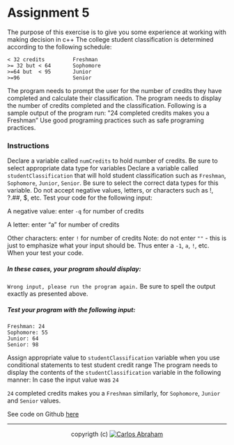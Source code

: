 # Assignment 5

The purpose of this exercise is to give you some experience at working with making decision in c++
The college student classification is determined according to the following schedule:

```
< 32 credits         Freshman
>= 32 but < 64       Sophomore
>=64 but  < 95       Junior
>=96                 Senior
```

The program needs to prompt the user for the number of credits they have completed and calculate their classification. The program needs to display the number of credits completed and the classification. Following is a sample output of the program run:
"24 completed credits makes you a Freshman”
Use good programing practices such as safe programing practices.

### Instructions

Declare a variable called `numCredits` to hold number of credits. Be sure to select appropriate data type for variables
Declare a variable called `studentClassification` that will hold student classification such as `Freshman`, `Sophomore`, `Junior`, `Senior`. Be sure to select the correct data types for this variable.
Do not accept negative values, letters, or characters such as !, ?.##, $, etc. Test your code for the following input:

A negative value: enter `-q` for number of credits

A letter: enter “a” for number of credits

Other characters: enter `!` for number of credits
Note: do not enter `""` - this is just to emphasize what your input should be. Thus enter a `-1`, `a`, `!`, etc. When your test your code.

##### In these cases, your program should display:

`Wrong input, please run the program again.` Be sure to spell the output exactly as presented above.

##### Test your program with the following input:

```
Freshman: 24
Sophomore: 55
Junior: 64
Senior: 98
```

Assign appropriate value to `studentClassification` variable when you use conditional statements to test student credit range
The program needs to display the contents of the `studentClassification` variable in the following manner:
In case the input value was `24`

`24` completed credits makes you a `Freshman` similarly, for `Sophomore`, `Junior` and `Senior` values.

See code on Github [here](https://github.com/19cah/mdc/blob/master/cpp/Assignment%205/assignment5.cpp)

---

<p align="center">
  copyrigth (c) <a href="https://github.com/19cah">
        <img src="https://img.shields.io/badge/Abraham-%4019cah-orange.svg"
            alt="Carlos Abraham"></a>
</p>
